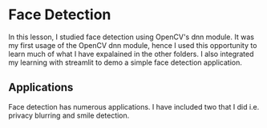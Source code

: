 # Face Detection
In this lesson, I studied face detection using OpenCV's dnn module. It was my first usage of the OpenCV dnn module, hence I used this opportunity to learn much of what I have expalained in the other folders.
I also integrated my learning with streamlit to demo a simple face detection application.

## Applications
Face detection has numerous applications. I have included two that I did i.e. privacy blurring and smile detection.

